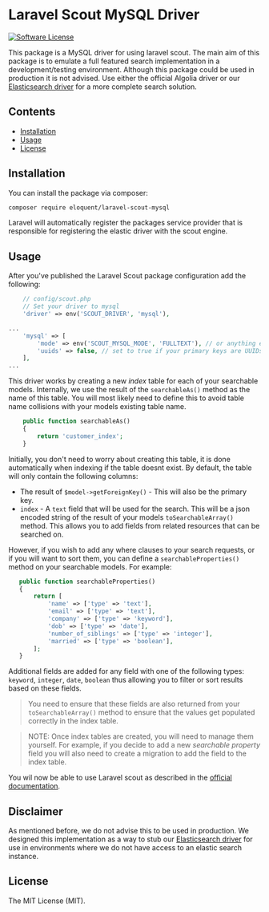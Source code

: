 # Laravel Scout MySQL Driver
[![Software License](https://img.shields.io/badge/license-MIT-brightgreen.svg?style=flat-square)](LICENSE.md)

This package is a MySQL driver for using laravel scout. The main aim of this package is to emulate a
full featured search implementation in a development/testing environment. Although this package could
be used in production it is not advised. Use either the official Algolia driver or our
[Elasticsearch driver](https://github.com/Eloquent-Technologies/laravel-scout-elastic) for a more 
complete search solution.

## Contents
- [Installation](#installation)
- [Usage](#usage)
- [License](#license)

## Installation
You can install the package via composer:

``` bash
composer require eloquent/laravel-scout-mysql
```

Laravel will automatically register the packages service provider that is responsible for registering
the elastic driver with the scout engine.

## Usage
After you've published the Laravel Scout package configuration add the following:
```php
    // config/scout.php
    // Set your driver to mysql
    'driver' => env('SCOUT_DRIVER', 'mysql'),

...
    'mysql' => [
        'mode' => env('SCOUT_MYSQL_MODE', 'FULLTEXT'), // or anything else to use LIKE where clauses
        'uuids' => false, // set to true if your primary keys are UUIDs
    ],
...
```

This driver works by creating a new *index* table for each of your searchable models. Internally, we use the result
of the `searchableAs()` method as the name of this table. You will most likely need to define this to avoid table name 
collisions with your models existing table name.
```php
    public function searchableAs()
    {
        return 'customer_index';
    }
```

Initially, you don't need to worry about creating this table, it is done automatically when indexing if the table
doesnt exist. By default, the table will only contain the following columns:
 - The result of `$model->getForeignKey()` - This will also be the primary key.
 - `index` - A `text` field that will be used for the search. This will be a json encoded string of the result of your
   models `toSearchableArray()` method. This allows you to add fields from related resources that can be searched on.
 
However, if you wish to add any where clauses to your search requests, or if you will want to sort them, you can 
define a `searchableProperties()` method on your searchable models. For example:
 ```php
    public function searchableProperties()
    {
        return [
            'name' => ['type' => 'text'],
            'email' => ['type' => 'text'],
            'company' => ['type' => 'keyword'],
            'dob' => ['type' => 'date'],
            'number_of_siblings' => ['type' => 'integer'],
            'married' => ['type' => 'boolean'],
        ];
    }
```
Additional fields are added for any field with one of the following types: `keyword`, `integer`, `date`, `boolean`
thus allowing you to filter or sort results based on these fields.

> You need to ensure that these fields are also returned from your `toSearchableArray()` method to ensure that the 
> values get populated correctly in the index table.

> NOTE: Once index tables are created, you will need to manage them yourself. For example, if you decide to add a
> new *searchable property* field you will also need to create a migration to add the field to the index table.

You wil now be able to use Laravel scout as described in the [official documentation](https://laravel.com/docs/5.7/scout).

## Disclaimer
As mentioned before, we do not advise this to be used in production. We designed this implementation as a way to
stub our [Elasticsearch driver](https://github.com/Eloquent-Technologies/laravel-scout-elastic) for use in
environments where we do not have access to an elastic search instance.

## License
The MIT License (MIT).
